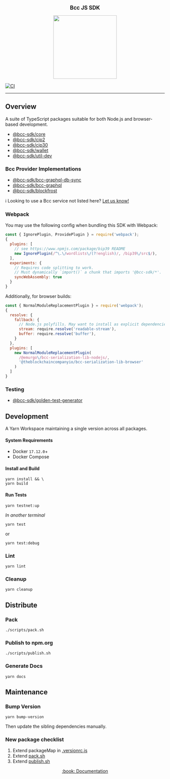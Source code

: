 <p align="center">
  <big><strong>Bcc JS SDK</strong></big>
</p>

<p align="center">
  <img width="200" src=".github/images/bcc-logo.png"/>
</p>

[![CI][img_src_ci]][workflow_ci]

<hr/>

## Overview

A suite of TypeScript packages suitable for both Node.js and browser-based development.

- [@bcc-sdk/core](./packages/core)
- [@bcc-sdk/cip2](./packages/cip2)
- [@bcc-sdk/cip30](./packages/cip30)
- [@bcc-sdk/wallet](./packages/wallet)
- [@bcc-sdk/util-dev](./packages/util-dev)

### Bcc Provider Implementations

- [@bcc-sdk/bcc-graphql-db-sync](packages/bcc-graphql-db-sync)
- [@bcc-sdk/bcc-graphql](packages/bcc-graphql)
- [@bcc-sdk/blockfrost](packages/blockfrost)

:information_source: Looking to use a Bcc service not listed here? [Let us know!]

### Webpack

You may use the following config when bundling this SDK with Webpack:

```js
const { IgnorePlugin, ProvidePlugin } = require('webpack');
{
  plugins: [
    // see https://www.npmjs.com/package/bip39 README
    new IgnorePlugin(/^\.\/wordlists\/(?!english)/, /bip39\/src$/),
  ],
  experiments: {
    // Requires code splitting to work.
    // Must dynamically `import()` a chunk that imports '@bcc-sdk/*'.
    syncWebAssembly: true
  }
}
```

Additionally, for browser builds:

```js
const { NormalModuleReplacementPlugin } = require('webpack');
{
  resolve: {
    fallback: {
      // Node.js polyfills. May want to install as explicit dependencies.
      stream: require.resolve('readable-stream'),
      buffer: require.resolve('buffer'),
    }
  },
  plugins: [
    new NormalModuleReplacementPlugin(
      /@emurgo\/bcc-serialization-lib-nodejs/,
      '@theblockchaincompanyio/bcc-serialization-lib-browser'
    )
  ]
}

```

### Testing

- [@bcc-sdk/golden-test-generator](./packages/golden-test-generator)

## Development

A Yarn Workspace maintaining a single version across all packages.

#### System Requirements

- Docker `17.12.0`+
- Docker Compose

#### Install and Build

```console
yarn install && \
yarn build
```

#### Run Tests

```console
yarn testnet:up
```

_In another terminal_

```console
yarn test
```

or

```console
yarn test:debug
```

### Lint

```console
yarn lint
```

### Cleanup

```
yarn cleanup
```

## Distribute

### Pack

```console
./scripts/pack.sh
```

### Publish to npm.org

```console
./scripts/publish.sh
```

### Generate Docs

```console
yarn docs
```

## Maintenance

### Bump Version

```console
yarn bump-version
```

Then update the sibling dependencies manually.

### New package checklist

1. Extend packageMap in [.versionrc.js](./.versionrc.js)
2. Extend [pack.sh](./scripts/pack.sh)
3. Extend [publish.sh](./scripts/publish.sh)

<p align="center">
  <a href="https://The-Blockchain-Company.github.io/bcc-js-sdk">:book: Documentation</a>
</p>

[img_src_ci]: https://github.com/The-Blockchain-Company/bcc-js-sdk/actions/workflows/continuous-integration.yaml/badge.svg
[workflow_ci]: https://github.com/The-Blockchain-Company/bcc-js-sdk/actions/workflows/continuous-integration.yaml
[let us know!]: https://github.com/The-Blockchain-Company/bcc-graphql/discussions/new
